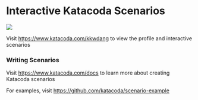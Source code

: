 # Interactive Katacoda Scenarios

[![](http://shields.katacoda.com/katacoda/kkwdang/count.svg)](https://www.katacoda.com/kkwdang "Get your profile on Katacoda.com")

Visit https://www.katacoda.com/kkwdang to view the profile and interactive scenarios

### Writing Scenarios
Visit https://www.katacoda.com/docs to learn more about creating Katacoda scenarios

For examples, visit https://github.com/katacoda/scenario-example
